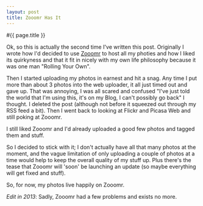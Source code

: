 ```yaml
---
layout: post
title: Zooomr Has It
---
```


#{{ page.title }}

Ok, so this is actually the second time I've written this post. Originally I wrote how I'd decided to use [Zooomr](#link_gone_forever) to host all my photies and how I liked its quirkyness and that it fit in nicely with my own life philosophy because it was one man "Rolling Your Own".

Then I started uploading my photos in earnest and hit a snag. Any time I put more than about 3 photos into the web uploader, it all just timed out and gave up. That was annoying, I was all scared and confused "I've just told the world that I'm using this, it's on my Blog, I can't possibly go back" I thought. I deleted the post (although not before it squeezed out through my RSS feed a bit). Then I went back to looking at Flickr and Picasa Web and still poking at Zooomr.

I still liked Zooomr and I'd already uploaded a good few photos and tagged them and stuff.

So I decided to stick with it; I don't actually have all that many photos at the moment, and the vague limitation of only uploading a couple of photos at a time would help to keep the overall quality of my stuff up. Plus there's the tease that Zooomr will 'soon' be launching an update (so maybe everything will get fixed and stuff).

So, for now, my photos live happily on Zooomr.

*Edit in 2013*: Sadly, Zooomr had a few problems and exists no more. 